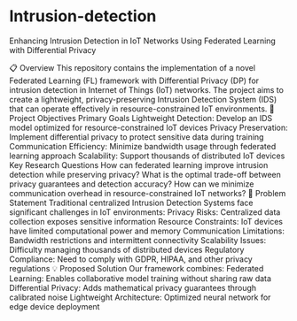 # Intrusion-detection
Enhancing Intrusion Detection in IoT Networks Using Federated Learning with Differential Privacy

📋 Overview
This repository contains the implementation of a novel Federated Learning (FL) framework with Differential Privacy (DP) for intrusion detection in Internet of Things (IoT) networks. The project aims to create a lightweight, privacy-preserving Intrusion Detection System (IDS) that can operate effectively in resource-constrained IoT environments.
🎯 Project Objectives
Primary Goals
Lightweight Detection: Develop an IDS model optimized for resource-constrained IoT devices
Privacy Preservation: Implement differential privacy to protect sensitive data during training
Communication Efficiency: Minimize bandwidth usage through federated learning approach
Scalability: Support thousands of distributed IoT devices
Key Research Questions
How can federated learning improve intrusion detection while preserving privacy?
What is the optimal trade-off between privacy guarantees and detection accuracy?
How can we minimize communication overhead in resource-constrained IoT networks?
🚀 Problem Statement
Traditional centralized Intrusion Detection Systems face significant challenges in IoT environments:
Privacy Risks: Centralized data collection exposes sensitive information
Resource Constraints: IoT devices have limited computational power and memory
Communication Limitations: Bandwidth restrictions and intermittent connectivity
Scalability Issues: Difficulty managing thousands of distributed devices
Regulatory Compliance: Need to comply with GDPR, HIPAA, and other privacy regulations
💡 Proposed Solution
Our framework combines:
Federated Learning: Enables collaborative model training without sharing raw data
Differential Privacy: Adds mathematical privacy guarantees through calibrated noise
Lightweight Architecture: Optimized neural network for edge device deployment
